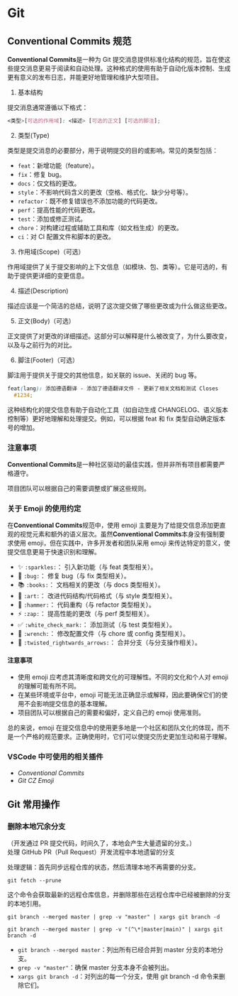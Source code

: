 # Git

## Conventional Commits 规范

**Conventional Commits**是一种为 Git 提交消息提供标准化结构的规范，旨在使这些提交消息更易于阅读和自动处理。这种格式的使用有助于自动化版本控制、生成更有意义的发布日志，并能更好地管理和维护大型项目。

1. 基本结构

提交消息通常遵循以下格式：

```scss
<类型>[可选的作用域]: <描述> [可选的正文] [可选的脚注];
```

2. 类型(Type)

类型是提交消息的必要部分，用于说明提交的目的或影响。常见的类型包括：

- `feat`：新增功能（feature）。
- `fix`：修复 bug。
- `docs`：仅文档的更改。
- `style`：不影响代码含义的更改（空格、格式化、缺少分号等）。
- `refactor`：既不修复错误也不添加功能的代码更改。
- `perf`：提高性能的代码更改。
- `test`：添加或修正测试。
- `chore`：对构建过程或辅助工具和库（如文档生成）的更改。
- `ci`：对 CI 配置文件和脚本的更改。

3. 作用域(Scope)（可选）

作用域提供了关于提交影响的上下文信息（如模块、包、类等）。它是可选的，有助于提供更详细的变更信息。

4. 描述(Description)

描述应该是一个简洁的总结，说明了这次提交做了哪些更改或为什么做这些更改。

5. 正文(Body)（可选）

正文提供了对更改的详细描述。这部分可以解释是什么被改变了，为什么要改变，以及与之前行为的对比。

6. 脚注(Footer)（可选）

脚注用于提供关于提交的其他信息，如关联的 issue、关闭的 bug 等。

```scss
feat(lang): 添加德语翻译 - 添加了德语翻译文件 - 更新了相关文档和测试 Closes
  #1234;
```

这种结构化的提交信息有助于自动化工具（如自动生成 CHANGELOG、语义版本控制等）更好地理解和处理提交。例如，可以根据 feat 和 fix 类型自动确定版本号的增加。

### 注意事项

**Conventional Commits**是一种社区驱动的最佳实践，但并非所有项目都需要严格遵守。

项目团队可以根据自己的需要调整或扩展这些规则。

### 关于 Emoji 的使用约定

在**Conventional Commits**规范中，使用 emoji 主要是为了给提交信息添加更直观的视觉元素和额外的语义层次。虽然**Conventional Commits**本身没有强制要求使用 emoji，但在实践中，许多开发者和团队采用 emoji 来传达特定的意义，使提交信息更易于快速识别和理解。

- ✨ `:sparkles:`： 引入新功能（与 feat 类型相关）。
- 🐛 `:bug:`： 修复 bug（与 fix 类型相关）。
- 📚 `:books:`： 文档相关的更改（与 docs 类型相关）。
- 🎨 `:art:`： 改进代码结构/代码格式（与 style 类型相关）。
- 🔨 `:hammer:`： 代码重构（与 refactor 类型相关）。
- ⚡ `:zap:`： 提高性能的更改（与 perf 类型相关）。
- ✅ `:white_check_mark:`： 添加测试（与 test 类型相关）。
- 🔧 `:wrench:`： 修改配置文件（与 chore 或 config 类型相关）。
- 🔀 `:twisted_rightwards_arrows:`： 合并分支（与分支操作相关）。

#### 注意事项

- 使用 emoji 应考虑其清晰度和跨文化的可理解性。不同的文化和个人对 emoji 的理解可能有所不同。
- 在某些环境或平台中，emoji 可能无法正确显示或解释，因此要确保它们的使用不会影响提交信息的基本理解。
- 项目团队可以根据自己的需要和偏好，定义自己的 emoji 使用准则。

总的来说，emoji 在提交信息中的使用更多地是一个社区和团队文化的体现，而不是一个严格的规范要求。正确使用时，它们可以使提交历史更加生动和易于理解。

### VSCode 中可使用的相关插件

- _Conventional Commits_
- _Git CZ Emoji_

## Git 常用操作

### 删除本地冗余分支

（开发通过 PR 提交代码，时间久了，本地会产生大量遗留的分支。）  
处理 GitHub PR（Pull Request）开发流程中本地遗留的分支

处理逻辑：首先同步远程仓库的状态，然后清理本地不再需要的分支。

```shell
git fetch --prune
```

这个命令会获取最新的远程仓库信息，并删除那些在远程仓库中已经被删除的分支的本地引用。

`git branch --merged master | grep -v "master" | xargs git branch -d`

```shell
git branch --merged master | grep -v "(^\*|master|main)" | xargs git branch -d
```

- `git branch --merged master`：列出所有已经合并到 master 分支的本地分支。
- `grep -v "master"`：确保 master 分支本身不会被列出。
- `xargs git branch -d`：对列出的每一个分支，使用 git branch -d 命令来删除它们。
